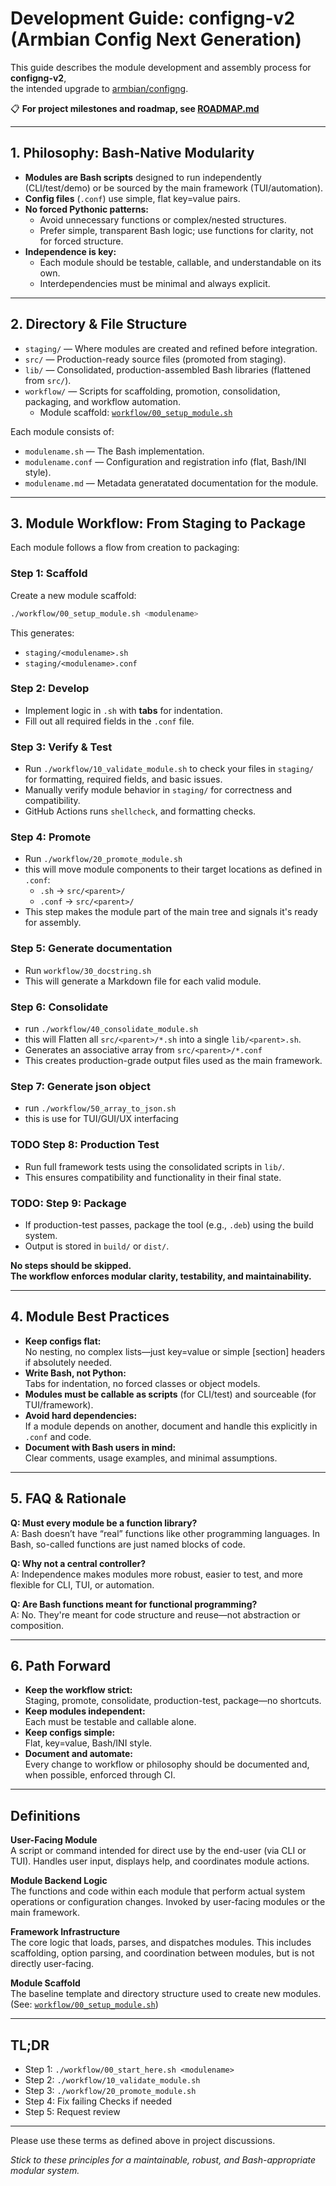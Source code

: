 # Development Guide: configng-v2 (Armbian Config Next Generation)

This guide describes the module development and assembly process for **configng-v2**,  
the intended upgrade to [armbian/configng](https://github.com/armbian/configng).

📋 **For project milestones and roadmap, see [ROADMAP.md](./ROADMAP.md)**

---

## 1. Philosophy: Bash-Native Modularity

- **Modules are Bash scripts** designed to run independently (CLI/test/demo) or be sourced by the main framework (TUI/automation).
- **Config files** (`.conf`) use simple, flat key=value pairs.
- **No forced Pythonic patterns:**  
	- Avoid unnecessary functions or complex/nested structures.
	- Prefer simple, transparent Bash logic; use functions for clarity, not for forced structure.
- **Independence is key:**  
	- Each module should be testable, callable, and understandable on its own.
	- Interdependencies must be minimal and always explicit.

---

## 2. Directory & File Structure

- `staging/` — Where modules are created and refined before integration.
- `src/` — Production-ready source files (promoted from staging).
- `lib/` — Consolidated, production-assembled Bash libraries (flattened from `src/`).
- `workflow/` — Scripts for scaffolding, promotion, consolidation, packaging, and workflow automation.
	- Module scaffold: [`workflow/00_setup_module.sh`](./workflow/00_setup_module.sh)

Each module consists of:
- `modulename.sh` — The Bash implementation.
- `modulename.conf` — Configuration and registration info (flat, Bash/INI style).
- `modulename.md` — Metadata generatated documentation for the module.

---

## 3. Module Workflow: From Staging to Package

Each module follows a flow from creation to packaging:

### Step 1: Scaffold

Create a new module scaffold:

```sh
./workflow/00_setup_module.sh <modulename>
```

This generates:
- `staging/<modulename>.sh`
- `staging/<modulename>.conf`

### Step 2: Develop

- Implement logic in `.sh` with **tabs** for indentation.
- Fill out all required fields in the `.conf` file.

### Step 3: Verify & Test

- Run `./workflow/10_validate_module.sh` to check your files in `staging/` for formatting, required fields, and basic issues.
- Manually verify module behavior in `staging/` for correctness and compatibility.
- GitHub Actions runs `shellcheck`, and formatting checks.

### Step 4: Promote
- Run `./workflow/20_promote_module.sh`
- this will move module components to their target locations as defined in `.conf`:
	- `.sh` → `src/<parent>/`
	- `.conf` → `src/<parent>/`
- This step makes the module part of the main tree and signals it's ready for assembly.

### Step 5: Generate documentation
- Run `workflow/30_docstring.sh`
- This will generate a Markdown file for each valid module.

### Step 6: Consolidate
- run `./workflow/40_consolidate_module.sh`
- this will Flatten all `src/<parent>/*.sh` into a single `lib/<parent>.sh`.
- Generates an associative array from `src/<parent>/*.conf`
- This creates production-grade output files used as the main framework.

### Step 7: Generate json object
- run `./workflow/50_array_to_json.sh`
- this is use for TUI/GUI/UX interfacing 

### TODO Step 8: Production Test

- Run full framework tests using the consolidated scripts in `lib/`.
- This ensures compatibility and functionality in their final state.

### TODO: Step 9: Package

- If production-test passes, package the tool (e.g., `.deb`) using the build system.
- Output is stored in `build/` or `dist/`.

**No steps should be skipped.  
The workflow enforces modular clarity, testability, and maintainability.**

---

## 4. Module Best Practices

- **Keep configs flat:**  
	No nesting, no complex lists—just key=value or simple [section] headers if absolutely needed.
- **Write Bash, not Python:**  
	Tabs for indentation, no forced classes or object models.
- **Modules must be callable as scripts** (for CLI/test) and sourceable (for TUI/framework).
- **Avoid hard dependencies:**  
	If a module depends on another, document and handle this explicitly in `.conf` and code.
- **Document with Bash users in mind:**  
	Clear comments, usage examples, and minimal assumptions.

---

## 5. FAQ & Rationale

**Q: Must every module be a function library?**  
A: Bash doesn’t have “real” functions like other programming languages. In Bash, so-called functions are just named blocks of code.

**Q: Why not a central controller?**  
A: Independence makes modules more robust, easier to test, and more flexible for CLI, TUI, or automation.

**Q: Are Bash functions meant for functional programming?**  
A: No. They're meant for code structure and reuse—not abstraction or composition.

---

## 6. Path Forward

- **Keep the workflow strict:**  
	Staging, promote, consolidate, production-test, package—no shortcuts.
- **Keep modules independent:**  
	Each must be testable and callable alone.
- **Keep configs simple:**  
	Flat, key=value, Bash/INI style.
- **Document and automate:**  
	Every change to workflow or philosophy should be documented and, when possible, enforced through CI.

---

## Definitions

**User-Facing Module**  
A script or command intended for direct use by the end-user (via CLI or TUI). Handles user input, displays help, and coordinates module actions.

**Module Backend Logic**  
The functions and code within each module that perform actual system operations or configuration changes. Invoked by user-facing modules or the main framework.

**Framework Infrastructure**  
The core logic that loads, parses, and dispatches modules. This includes scaffolding, option parsing, and coordination between modules, but is not directly user-facing.

**Module Scaffold**  
The baseline template and directory structure used to create new modules. (See: [`workflow/00_setup_module.sh`](./workflow/00_setup_module.sh))

---

## TL;DR

- Step 1: `./workflow/00_start_here.sh <modulename>`
- Step 2: `./workflow/10_validate_module.sh`
- Step 3: `./workflow/20_promote_module.sh`
- Step 4: Fix failing Checks if needed
- Step 5: Request review


---

Please use these terms as defined above in project discussions.

*Stick to these principles for a maintainable, robust, and Bash-appropriate modular system.*
